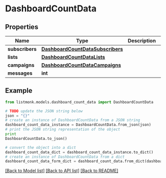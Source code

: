 # DashboardCountData


## Properties
Name | Type | Description | Notes
------------ | ------------- | ------------- | -------------
**subscribers** | [**DashboardCountDataSubscribers**](DashboardCountDataSubscribers.md) |  | [optional] 
**lists** | [**DashboardCountDataLists**](DashboardCountDataLists.md) |  | [optional] 
**campaigns** | [**DashboardCountDataCampaigns**](DashboardCountDataCampaigns.md) |  | [optional] 
**messages** | **int** |  | [optional] 

## Example

```python
from listmonk.models.dashboard_count_data import DashboardCountData

# TODO update the JSON string below
json = "{}"
# create an instance of DashboardCountData from a JSON string
dashboard_count_data_instance = DashboardCountData.from_json(json)
# print the JSON string representation of the object
print
DashboardCountData.to_json()

# convert the object into a dict
dashboard_count_data_dict = dashboard_count_data_instance.to_dict()
# create an instance of DashboardCountData from a dict
dashboard_count_data_form_dict = dashboard_count_data.from_dict(dashboard_count_data_dict)
```
[[Back to Model list]](../README.md#documentation-for-models) [[Back to API list]](../README.md#documentation-for-api-endpoints) [[Back to README]](../README.md)


